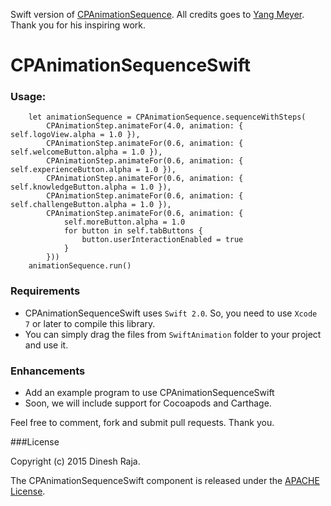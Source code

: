 Swift version of [CPAnimationSequence](https://github.com/yangmeyer/CPAnimationSequence). All credits goes to [Yang Meyer](https://github.com/yangmeyer). Thank you for his inspiring work.

# CPAnimationSequenceSwift
### Usage:

        let animationSequence = CPAnimationSequence.sequenceWithSteps(
            CPAnimationStep.animateFor(4.0, animation: { self.logoView.alpha = 1.0 }),
            CPAnimationStep.animateFor(0.6, animation: { self.welcomeButton.alpha = 1.0 }),
            CPAnimationStep.animateFor(0.6, animation: { self.experienceButton.alpha = 1.0 }),
            CPAnimationStep.animateFor(0.6, animation: { self.knowledgeButton.alpha = 1.0 }),
            CPAnimationStep.animateFor(0.6, animation: { self.challengeButton.alpha = 1.0 }),
            CPAnimationStep.animateFor(0.6, animation: {
                self.moreButton.alpha = 1.0
                for button in self.tabButtons {
                    button.userInteractionEnabled = true
                }
            }))
        animationSequence.run()

### Requirements
* CPAnimationSequenceSwift uses `Swift 2.0`. So, you need to use `Xcode 7` or later to compile this library.
* You can simply drag the files from `SwiftAnimation` folder to your project and use it.

### Enhancements
* Add an example program to use CPAnimationSequenceSwift
* Soon, we will include support for Cocoapods and Carthage.

Feel free to comment, fork and submit pull requests. Thank you.

###License

Copyright (c) 2015 Dinesh Raja.

The CPAnimationSequenceSwift component is released under the [APACHE License](https://github.com/dineshrajas/CPAnimationSequenceSwift/blob/master/License.md).
